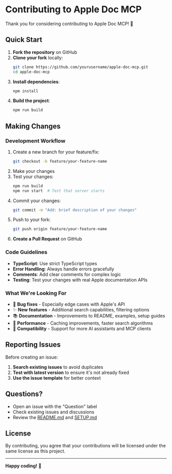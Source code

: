 # Contributing to Apple Doc MCP

Thank you for considering contributing to Apple Doc MCP! 🍎

## Quick Start

1. **Fork the repository** on GitHub
2. **Clone your fork** locally:
   ```bash
   git clone https://github.com/yourusername/apple-doc-mcp.git
   cd apple-doc-mcp
   ```
3. **Install dependencies**:
   ```bash
   npm install
   ```
4. **Build the project**:
   ```bash
   npm run build
   ```

## Making Changes

### Development Workflow

1. Create a new branch for your feature/fix:
   ```bash
   git checkout -b feature/your-feature-name
   ```
2. Make your changes
3. Test your changes:
   ```bash
   npm run build
   npm run start  # Test that server starts
   ```
4. Commit your changes:
   ```bash
   git commit -m "Add: brief description of your changes"
   ```
5. Push to your fork:
   ```bash
   git push origin feature/your-feature-name
   ```
6. **Create a Pull Request** on GitHub

### Code Guidelines

- **TypeScript**: Use strict TypeScript types
- **Error Handling**: Always handle errors gracefully
- **Comments**: Add clear comments for complex logic
- **Testing**: Test your changes with real Apple documentation APIs

### What We're Looking For

- 🐛 **Bug fixes** - Especially edge cases with Apple's API
- ✨ **New features** - Additional search capabilities, filtering options
- 📚 **Documentation** - Improvements to README, examples, setup guides
- 🚀 **Performance** - Caching improvements, faster search algorithms
- 🔧 **Compatibility** - Support for more AI assistants and MCP clients

## Reporting Issues

Before creating an issue:

1. **Search existing issues** to avoid duplicates
2. **Test with latest version** to ensure it's not already fixed
3. **Use the issue template** for better context

## Questions?

- Open an issue with the "Question" label
- Check existing issues and discussions
- Review the [README.md](README.md) and [SETUP.md](SETUP.md)

## License

By contributing, you agree that your contributions will be licensed under the same license as this project.

---

**Happy coding!** 🚀
